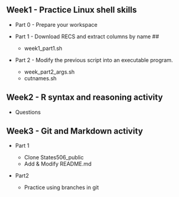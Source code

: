 ## Week1 - Practice Linux shell skills ##

* Part 0 - Prepare your workspace

* Part 1 - Download RECS and extract columns by name ##
	* week1_part1.sh 

* Part 2 - Modify the previous script into an executable program.
	* week_part2_args.sh
	* cutnames.sh

## Week2 - R syntax and reasoning activity ##
* Questions

## Week3 - Git and Markdown activity ##
* Part 1
	* Clone States506_public
	* Add & Modify README.md

* Part2 
	* Practice using branches in git
